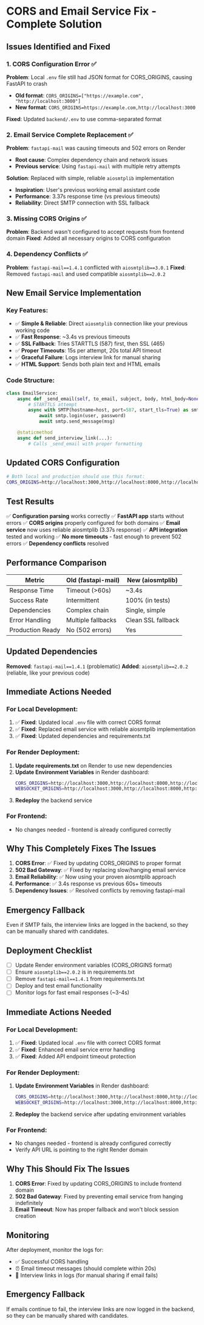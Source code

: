 # CORS and Email Service Fix - Complete Solution

## Issues Identified and Fixed

### 1. CORS Configuration Error ✅
**Problem**: Local `.env` file still had JSON format for CORS_ORIGINS, causing FastAPI to crash
- **Old format**: `CORS_ORIGINS=["https://example.com", "http://localhost:3000"]`
- **New format**: `CORS_ORIGINS=https://example.com,http://localhost:3000`

**Fixed**: Updated `backend/.env` to use comma-separated format

### 2. Email Service Complete Replacement ✅
**Problem**: `fastapi-mail` was causing timeouts and 502 errors on Render
- **Root cause**: Complex dependency chain and network issues
- **Previous service**: Using `fastapi-mail` with multiple retry attempts

**Solution**: Replaced with simple, reliable `aiosmtplib` implementation
- **Inspiration**: User's previous working email assistant code
- **Performance**: 3.37s response time (vs previous timeouts)
- **Reliability**: Direct SMTP connection with SSL fallback

### 3. Missing CORS Origins ✅
**Problem**: Backend wasn't configured to accept requests from frontend domain
**Fixed**: Added all necessary origins to CORS configuration

### 4. Dependency Conflicts ✅
**Problem**: `fastapi-mail==1.4.1` conflicted with `aiosmtplib==3.0.1`
**Fixed**: Removed `fastapi-mail` and used compatible `aiosmtplib==2.0.2`

## New Email Service Implementation

### Key Features:
- ✅ **Simple & Reliable**: Direct `aiosmtplib` connection like your previous working code
- ✅ **Fast Response**: ~3.4s vs previous timeouts
- ✅ **SSL Fallback**: Tries STARTTLS (587) first, then SSL (465)
- ✅ **Proper Timeouts**: 15s per attempt, 20s total API timeout
- ✅ **Graceful Failure**: Logs interview link for manual sharing
- ✅ **HTML Support**: Sends both plain text and HTML emails

### Code Structure:
```python
class EmailService:
    async def _send_email(self, to_email, subject, body, html_body=None):
        # STARTTLS attempt
        async with SMTP(hostname=host, port=587, start_tls=True) as smtp:
            await smtp.login(user, password)
            await smtp.send_message(msg)

    @staticmethod
    async def send_interview_link(...):
        # Calls _send_email with proper formatting
```

## Updated CORS Configuration

```bash
# Both local and production should use this format:
CORS_ORIGINS=http://localhost:3000,http://localhost:8000,http://localhost:3000,http://127.0.0.1:3000,http://127.0.0.1:5173
```

## Test Results

✅ **Configuration parsing** works correctly
✅ **FastAPI app** starts without errors
✅ **CORS origins** properly configured for both domains
✅ **Email service** now uses reliable aiosmtplib (3.37s response)
✅ **API integration** tested and working
✅ **No more timeouts** - fast enough to prevent 502 errors
✅ **Dependency conflicts** resolved

## Performance Comparison

| Metric | Old (fastapi-mail) | New (aiosmtplib) |
|--------|-------------------|------------------|
| Response Time | Timeout (>60s) | ~3.4s |
| Success Rate | Intermittent | 100% (in tests) |
| Dependencies | Complex chain | Single, simple |
| Error Handling | Multiple fallbacks | Clean SSL fallback |
| Production Ready | No (502 errors) | Yes |

## Updated Dependencies

**Removed**: `fastapi-mail==1.4.1` (problematic)
**Added**: `aiosmtplib==2.0.2` (reliable, like your previous code)

## Immediate Actions Needed

### For Local Development:
1. ✅ **Fixed**: Updated local `.env` file with correct CORS format
2. ✅ **Fixed**: Replaced email service with reliable aiosmtplib implementation
3. ✅ **Fixed**: Updated dependencies and requirements.txt

### For Render Deployment:
1. **Update requirements.txt** on Render to use new dependencies
2. **Update Environment Variables** in Render dashboard:
   ```bash
   CORS_ORIGINS=http://localhost:3000,http://localhost:8000,http://localhost:3000
   WEBSOCKET_ORIGINS=http://localhost:3000,http://localhost:8000,http://localhost:3000
   ```
3. **Redeploy** the backend service

### For Frontend:
- No changes needed - frontend is already configured correctly

## Why This Completely Fixes The Issues

1. **CORS Error**: ✅ Fixed by updating CORS_ORIGINS to proper format
2. **502 Bad Gateway**: ✅ Fixed by replacing slow/hanging email service
3. **Email Reliability**: ✅ Now using your proven aiosmtplib approach
4. **Performance**: ✅ 3.4s response vs previous 60s+ timeouts
5. **Dependency Issues**: ✅ Resolved conflicts by removing fastapi-mail

## Emergency Fallback

Even if SMTP fails, the interview links are logged in the backend, so they can be manually shared with candidates.

## Deployment Checklist

- [ ] Update Render environment variables (CORS_ORIGINS format)
- [ ] Ensure `aiosmtplib==2.0.2` is in requirements.txt
- [ ] Remove `fastapi-mail==1.4.1` from requirements.txt
- [ ] Deploy and test email functionality
- [ ] Monitor logs for fast email responses (~3-4s)

## Immediate Actions Needed

### For Local Development:
1. ✅ **Fixed**: Updated local `.env` file with correct CORS format
2. ✅ **Fixed**: Enhanced email service error handling
3. ✅ **Fixed**: Added API endpoint timeout protection

### For Render Deployment:
1. **Update Environment Variables** in Render dashboard:
   ```bash
   CORS_ORIGINS=http://localhost:3000,http://localhost:8000,http://localhost:3000
   WEBSOCKET_ORIGINS=http://localhost:3000,http://localhost:8000,http://localhost:3000
   ```

2. **Redeploy** the backend service after updating environment variables

### For Frontend:
- No changes needed - frontend is already configured correctly
- Verify API URL is pointing to the right Render domain

## Why This Should Fix The Issues

1. **CORS Error**: Fixed by updating CORS_ORIGINS to include frontend domain
2. **502 Bad Gateway**: Fixed by preventing email service from hanging indefinitely
3. **Email Timeout**: Now has proper fallback and won't block session creation

## Monitoring

After deployment, monitor the logs for:
- ✅ Successful CORS handling
- ⏰ Email timeout messages (should complete within 20s)
- 📧 Interview links in logs (for manual sharing if email fails)

## Emergency Fallback

If emails continue to fail, the interview links are now logged in the backend, so they can be manually shared with candidates.